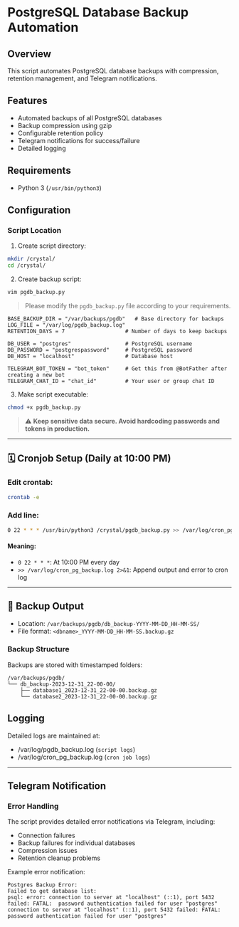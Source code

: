 # PostgreSQL Database Backup Automation

## Overview
This script automates PostgreSQL database backups with compression, retention management, and Telegram notifications.

## Features
- Automated backups of all PostgreSQL databases
- Backup compression using gzip
- Configurable retention policy
- Telegram notifications for success/failure
- Detailed logging

## Requirements

- Python 3 (`/usr/bin/python3`)

## Configuration

###  Script Location
1. Create script directory:
```bash
mkdir /crystal/
cd /crystal/
```
2. Create backup script:
```bash
vim pgdb_backup.py

```
> Please modify the `pgdb_backup.py` file according to your requirements.
```
BASE_BACKUP_DIR = "/var/backups/pgdb"   # Base directory for backups
LOG_FILE = "/var/log/pgdb_backup.log"
RETENTION_DAYS = 7                   # Number of days to keep backups

DB_USER = "postgres"                 # PostgreSQL username
DB_PASSWORD = "postgrespassword"     # PostgreSQL password
DB_HOST = "localhost"                # Database host

TELEGRAM_BOT_TOKEN = "bot_token"     # Get this from @BotFather after creating a new bot
TELEGRAM_CHAT_ID = "chat_id"         # Your user or group chat ID
```

3. Make script executable:

```bash
chmod +x pgdb_backup.py
```

> ⚠️ **Keep sensitive data secure. Avoid hardcoding passwords and tokens in production.**
--- 

## 🗓️ Cronjob Setup (Daily at 10:00 PM)

### Edit crontab:
```bash
crontab -e
```

### Add line:
```bash
0 22 * * * /usr/bin/python3 /crystal/pgdb_backup.py >> /var/log/cron_pg_backup.log 2>&1
```

#### Meaning:
- `0 22 * * *`: At 10:00 PM every day
- `>> /var/log/cron_pg_backup.log 2>&1`: Append output and error to cron log

---

## 📂 Backup Output

- Location: `/var/backups/pgdb/db_backup-YYYY-MM-DD_HH-MM-SS/`
- File format: `<dbname>_YYYY-MM-DD_HH-MM-SS.backup.gz`

### Backup Structure
Backups are stored with timestamped folders:

```
/var/backups/pgdb/
└── db_backup-2023-12-31_22-00-00/
    ├── database1_2023-12-31_22-00-00.backup.gz
    └── database2_2023-12-31_22-00-00.backup.gz
```

## Logging
Detailed logs are maintained at:
- /var/log/pgdb_backup.log (`script logs`)
- /var/log/cron_pg_backup.log (`cron job logs`)
---


## Telegram Notification

### Error Handling
The script provides detailed error notifications via Telegram, including:
- Connection failures
- Backup failures for individual databases
- Compression issues
- Retention cleanup problems

Example error notification:

```
Postgres Backup Error:
Failed to get database list:
psql: error: connection to server at "localhost" (::1), port 5432 failed: FATAL:  password authentication failed for user "postgres"
connection to server at "localhost" (::1), port 5432 failed: FATAL:  password authentication failed for user "postgres"
```
